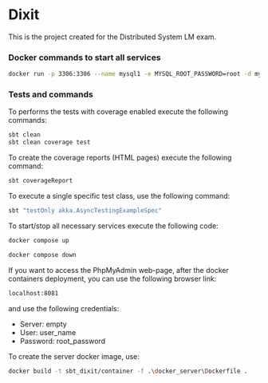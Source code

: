 # Dixit
This is the project created for the Distributed System LM exam.

### Docker commands to start all services
```bash
docker run -p 3306:3306 --name mysql1 -e MYSQL_ROOT_PASSWORD=root -d mysql --default-authentication-plugin=mysql_native_password -h 127.0.0.1
```

### Tests and commands
To performs the tests with coverage enabled execute the following commands:
```bash
sbt clean
sbt clean coverage test
```

To create the coverage reports (HTML pages) execute the following command:
```bash
sbt coverageReport
```
To execute a single specific test class, use the following command:
```bash
sbt "testOnly akka.AsyncTestingExampleSpec"
```

To start/stop all necessary services execute the following code:
```bash
docker compose up

docker compose down
```
If you want to access the PhpMyAdmin web-page, after the docker containers deployment, you can use the following browser link:
```bash
localhost:8081
```
and use the following credentials:
- Server: empty
- User: user_name
- Password: root_password

To create the server docker image, use:
```bash
docker build -t sbt_dixit/container -f .\docker_server\Dockerfile .
```